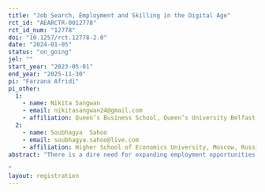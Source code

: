 ```yaml
---
title: "Job Search, Employment and Skilling in the Digital Age"
rct_id: "AEARCTR-0012778"
rct_id_num: "12778"
doi: "10.1257/rct.12778-2.0"
date: "2024-01-05"
status: "on_going"
jel: ""
start_year: "2023-05-01"
end_year: "2025-11-30"
pi: "Farzana Afridi"
pi_other:
  1:
    - name: Nikita Sangwan
    - email: nikitasangwan24@gmail.com
    - affiliation: Queen’s Business School, Queen’s University Belfast, UK
  2:
    - name: Soubhagya  Sahoo
    - email: soubhagya.sahoo@live.com
    - affiliation: Higher School of Economics University, Moscow, Russia
abstract: "There is a dire need for expanding employment opportunities for populations in low-income settings, who exhibit low rates of labor force participation and high levels of precarious, informal work. Leveraging the spread of technology, digital labor platforms have the potential to improve labor market outcomes by embedding skilling, addressing information asymmetries, and enabling more efficient matching of workers and jobs at scale, while significantly reducing job search costs. Given gendered barriers to work participation – such as women’s domestic burden and lower mobility – the flexible nature and location of platform work holds the promise of benefiting women, in particular. We design a cluster-randomized intervention in India’s capital Delhi to ease search and employment frictions by offering young men and women information on the potential of job matching platforms, including up-skilling, along with assistance with digital job search. We study the impact of the intervention on the job search behavior, skilling, employment, and any gender differences therein.
"
layout: registration
---
```


